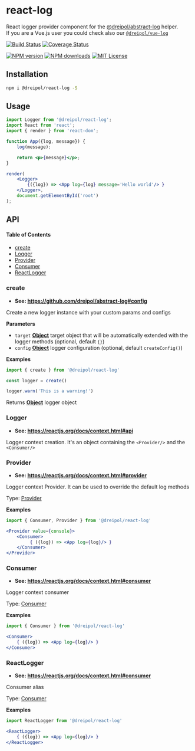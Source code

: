 # react-log

React logger provider component for the [@dreipol/abstract-log](https://github.com/dreipol/abstract-log) helper.<br/>
If you are a Vue.js user you could check also our [`@dreipol/vue-log`](https://github.com/dreipol/vue-log)

[![Build Status][circleci-image]][circleci-url]
[![Coverage Status][coverage-image]][coverage-url]

[![NPM version][npm-version-image]][npm-url]
[![NPM downloads][npm-downloads-image]][npm-url]
[![MIT License][license-image]][license-url]

## Installation

```bash
npm i @dreipol/react-log -S
```

## Usage

```jsx
import Logger from '@dreipol/react-log';
import React from 'react';
import { render } from 'react-dom';

function App({log, message}) {
    log(message);

    return <p>{message}</p>;
}

render(
    <Logger>
        {({log}) => <App log={log} message='Hello world'/> }
    </Logger>,
    document.getElementById('root')
);
```

[circleci-image]: https://circleci.com/gh/dreipol/react-log/tree/master.svg?style=svg&circle-token=4fbc94f02a84443a9d0906866b3b858a0f45535c

[circleci-url]: https://circleci.com/gh/dreipol/react-log/tree/master

[license-image]: http://img.shields.io/badge/license-MIT-000000.svg?style=flat-square

[license-url]: LICENSE

[npm-version-image]: http://img.shields.io/npm/v/@dreipol/react-log.svg?style=flat-square

[npm-downloads-image]: http://img.shields.io/npm/dm/@dreipol/react-log.svg?style=flat-square

[npm-url]: https://npmjs.org/package/@dreipol/react-log

[coverage-image]: https://img.shields.io/coveralls/dreipol/react-log/master.svg?style=flat-square

[coverage-url]: https://coveralls.io/r/dreipol/react-log/?branch=master

## API

<!-- Generated by documentation.js. Update this documentation by updating the source code. -->

#### Table of Contents

-   [create](#create)
-   [Logger](#logger)
-   [Provider](#provider)
-   [Consumer](#consumer)
-   [ReactLogger](#reactlogger)

### create

-   **See: <https://github.com/dreipol/abstract-log#config>**

Create a new logger instance with your custom params and configs

**Parameters**

-   `target` **[Object](https://developer.mozilla.org/docs/Web/JavaScript/Reference/Global_Objects/Object)** target object that will be automatically extended with the logger methods (optional, default `{}`)
-   `config` **[Object](https://developer.mozilla.org/docs/Web/JavaScript/Reference/Global_Objects/Object)** logger configuration (optional, default `createConfig()`)

**Examples**

```jsx
import { create } from '@dreipol/react-log'

const logger = create()

logger.warn('This is a warning!')
```

Returns **[Object](https://developer.mozilla.org/docs/Web/JavaScript/Reference/Global_Objects/Object)** logger object

### Logger

-   **See: <https://reactjs.org/docs/context.html#api>**

Logger context creation. It's an object containing the `<Provider/>` and the `<Consumer/>`

### Provider

-   **See: <https://reactjs.org/docs/context.html#provider>**

Logger context Provider. It can be used to override the default log methods

Type: [Provider](#provider)

**Examples**

```jsx
import { Consumer, Provider } from '@dreipol/react-log'

<Provider value={console}>
    <Consumer>
         { ({log}) => <App log={log}/> }
    </Consumer>
</Provider>
```

### Consumer

-   **See: <https://reactjs.org/docs/context.html#consumer>**

Logger context consumer

Type: [Consumer](#consumer)

**Examples**

```jsx
import { Consumer } from '@dreipol/react-log'

<Consumer>
    { ({log}) => <App log={log}/> }
</Consumer>
```

### ReactLogger

-   **See: <https://reactjs.org/docs/context.html#consumer>**

Consumer alias

Type: [Consumer](#consumer)

**Examples**

```jsx
import ReactLogger from '@dreipol/react-log'

<ReactLogger>
    { ({log}) => <App log={log}/> }
</ReactLogger>
```
